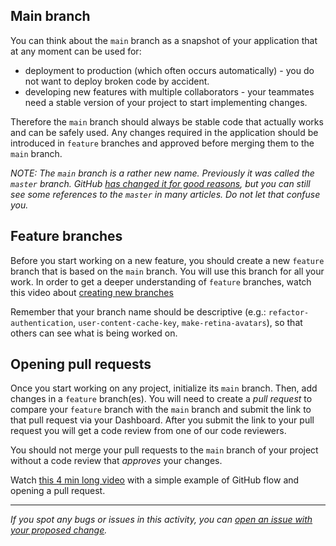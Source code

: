 ## Main branch

You can think about the `main` branch as a snapshot of your application that at any moment can be used for:
- deployment to production (which often occurs automatically) - you do not want to deploy broken code by accident.
- developing new features with multiple collaborators - your teammates need a stable version of your project to start implementing changes.

Therefore the `main` branch should always be stable code that actually works and can be safely used. Any changes required in the application should be introduced in `feature` branches and approved before merging them to the `main` branch.

*NOTE: The `main` branch is a rather new name. Previously it was called the `master` branch. GitHub [has changed it for good reasons](https://www.techrepublic.com/article/github-to-replace-master-with-main-starting-in-october-what-developers-need-to-know/), but you can still see some references to the `master` in many articles. Do not let that confuse you.*

## Feature branches

Before you start working on a new feature, you should create a new `feature` branch that is based on the `main` branch. You will use this branch for all your work.
In order to get a deeper understanding of `feature` branches, watch this video about [creating new branches](https://www.youtube.com/watch?v=QV0kVNvkMxc)

Remember that your branch name should be descriptive (e.g.: `refactor-authentication`, `user-content-cache-key`, `make-retina-avatars`), so that others can see what is being worked on.

## Opening pull requests

Once you start working on any project, initialize its `main` branch. Then, add changes in a `feature` branch(es).
You will need to create a *pull request* to compare your `feature` branch with the `main` branch and submit the link to that pull request via your Dashboard.
After you submit the link to your pull request you will get a code review from one of our code reviewers. 

You should not merge your pull requests to the `main` branch of your project without a code review that *approves* your changes.

Watch [this 4 min long video](https://www.youtube.com/watch?v=PrIY8sYwe90) with a simple example of GitHub flow and opening a pull request.

------

_If you spot any bugs or issues in this activity, you can [open an issue with your proposed change](https://github.com/microverseinc/curriculum-transversal-skills/blob/main/git-github/articles/open_issue.md)._